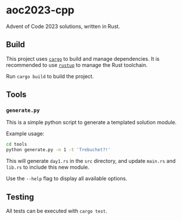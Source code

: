 # aoc2023-cpp

Advent of Code 2023 solutions, written in Rust.

## Build

This project uses [`cargo`](https://github.com/rust-lang/cargo) to build and manage dependencies. It is recommended to use [`rustup`](https://www.rust-lang.org/learn/get-started) to manage the Rust toolchain.

Run `cargo build` to build the project.

## Tools

### `generate.py`

This is a simple python script to generate a templated solution module.

Example usage:

```sh
cd tools
python generate.py -n 1 -t 'Trebuchet?!'
```

This will generate `day1.rs` in the `src` directory, and update `main.rs` and `lib.rs` to include this new module.

Use the `--help` flag to display all available options.

## Testing

All tests can be executed with `cargo test`.
